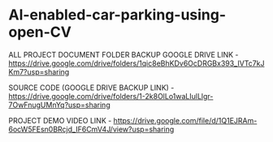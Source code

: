 # Al-enabled-car-parking-using-open-CV


ALL PROJECT DOCUMENT FOLDER BACKUP GOOGLE DRIVE LINK - https://drive.google.com/drive/folders/1qic8eBhKDv6OcDRGBx393_IVTc7kJKm7?usp=sharing

SOURCE CODE (GOOGLE DRIVE BACKUP LINK) - https://drive.google.com/drive/folders/1-2k8OlLo1waLIulLlgr-7OwFnugUMnYq?usp=sharing

PROJECT DEMO VIDEO LINK - https://drive.google.com/file/d/1Q1EJRAm-6ocW5FEsn0BRcjd_IF6CmV4J/view?usp=sharing
